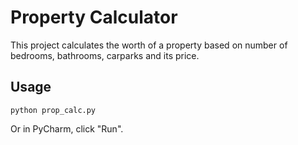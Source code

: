 # Property Calculator

This project calculates the worth of a property based on number of bedrooms, bathrooms, carparks and its price.

## Usage

```shell
python prop_calc.py
```

Or in PyCharm, click "Run".